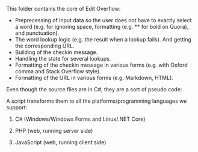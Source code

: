 
<!-- ***********************************************************************

    File : README.md

--> 


This folder contains the core of Edit Overflow: 

 * Preprecessing of input data so the user does not have 
   to exactly select a word (e.g. for ignoring space, 
   formatting (e.g. \*\* for bold on Quora), and 
   punctuation).
 * The word lookup logic (e.g. the result when a lookup fails).
   And getting the corresponding URL.
 * Building of the checkin message.
 * Handling the state for several lookups.
 * Formatting of the checkin message in various forms 
   (e.g. with Oxford comma and Stack Overflow style).
 * Formatting of the URL in various forms (e.g. Markdown, HTML).

Even though the source files are in C#, they are a sort of pseudo code:

A script transforms them to all the platforms/programming languages
we support:

   1. C# (Windows/Windows Forms and Linux/.NET Core)
   
   2. PHP (web, running server side)
   
   3. JavaScript (web, running client side)





